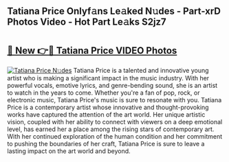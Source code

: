 ## Tatiana Price Onlyf𝚊ns Le𝚊ked N𝚞des - Part-xrD Photos Video - Hot Part Le𝚊ks S2jz7

# <h2><a href="http://ac11834.deff.icu/?id=Tatiana+Price">🔗 New 👉🔴 Tatiana Price VIDEO Photos</a></h2>

[![Tatiana Price N𝚞des](https://i.imgur.com/rIISA9y.gif)](http://ac11834.deff.icu/?id=Tatiana+Price)
Tatiana Price is a talented and innovative young artist who is making a significant impact in the music industry. With her powerful vocals, emotive lyrics, and genre-bending sound, she is an artist to watch in the years to come. Whether you're a fan of pop, rock, or electronic music, Tatiana Price's music is sure to resonate with you. Tatiana Price is a contemporary artist whose innovative and thought-provoking works have captured the attention of the art world. Her unique artistic vision, coupled with her ability to connect with viewers on a deep emotional level, has earned her a place among the rising stars of contemporary art. With her continued exploration of the human condition and her commitment to pushing the boundaries of her craft, Tatiana Price is sure to leave a lasting impact on the art world and beyond.
